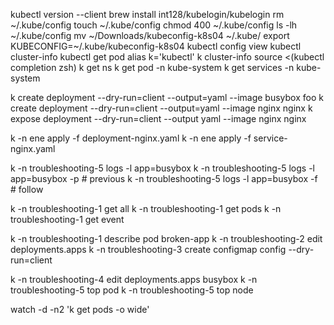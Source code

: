 kubectl version --client
brew install int128/kubelogin/kubelogin
rm ~/.kube/config
touch ~/.kube/config
chmod 400 ~/.kube/config
ls -lh ~/.kube/config
mv ~/Downloads/kubeconfig-k8s04 ~/.kube/
export KUBECONFIG=~/.kube/kubeconfig-k8s04
kubectl config view
kubectl cluster-info
kubectl get pod
alias k='kubectl'
k cluster-info
source <(kubectl completion zsh)
k <tab> get <tab> ns
k get pod -n kube-system
k get services -n kube-system

k create deployment --dry-run=client --output=yaml --image busybox foo
k create deployment --dry-run=client --output=yaml --image nginx nginx
k expose deployment --dry-run=client --output yaml --image nginx nginx

k -n ene apply -f deployment-nginx.yaml
k -n ene apply -f service-nginx.yaml

k -n troubleshooting-5 logs -l app=busybox
k -n troubleshooting-5 logs -l app=busybox -p # previous
k -n troubleshooting-5 logs -l app=busybox -f # follow

k -n troubleshooting-1 get all
k -n troubleshooting-1 get pods
k -n troubleshooting-1 get event

k -n troubleshooting-1 describe pod broken-app
k -n troubleshooting-2 edit deployments.apps
k -n troubleshooting-3 create configmap config --dry-run=client

k -n troubleshooting-4 edit deployments.apps busybox
k -n troubleshooting-5 top pod
k -n troubleshooting-5 top node

watch -d -n2 'k get pods -o wide'
